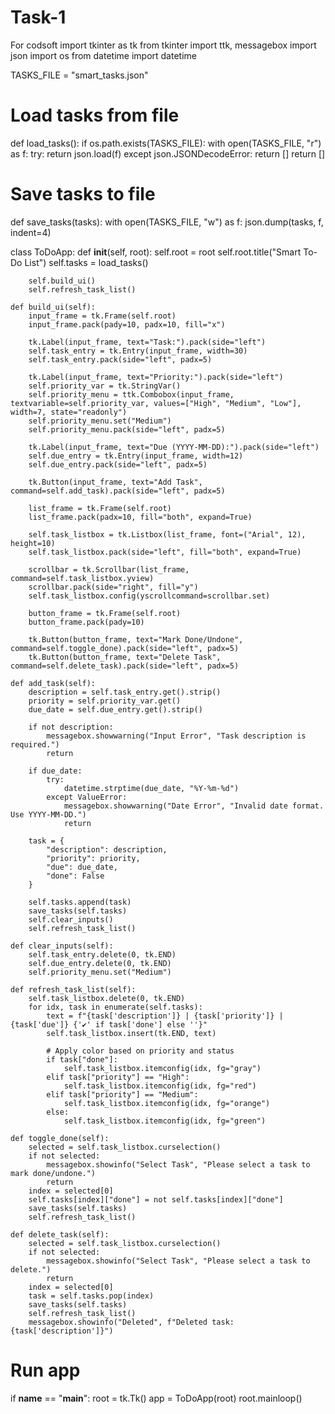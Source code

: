 # Task-1
For codsoft
import tkinter as tk
from tkinter import ttk, messagebox
import json
import os
from datetime import datetime

TASKS_FILE = "smart_tasks.json"

# Load tasks from file
def load_tasks():
    if os.path.exists(TASKS_FILE):
        with open(TASKS_FILE, "r") as f:
            try:
                return json.load(f)
            except json.JSONDecodeError:
                return []
    return []

# Save tasks to file
def save_tasks(tasks):
    with open(TASKS_FILE, "w") as f:
        json.dump(tasks, f, indent=4)

class ToDoApp:
    def __init__(self, root):
        self.root = root
        self.root.title("Smart To-Do List")
        self.tasks = load_tasks()

        self.build_ui()
        self.refresh_task_list()

    def build_ui(self):
        input_frame = tk.Frame(self.root)
        input_frame.pack(pady=10, padx=10, fill="x")

        tk.Label(input_frame, text="Task:").pack(side="left")
        self.task_entry = tk.Entry(input_frame, width=30)
        self.task_entry.pack(side="left", padx=5)

        tk.Label(input_frame, text="Priority:").pack(side="left")
        self.priority_var = tk.StringVar()
        self.priority_menu = ttk.Combobox(input_frame, textvariable=self.priority_var, values=["High", "Medium", "Low"], width=7, state="readonly")
        self.priority_menu.set("Medium")
        self.priority_menu.pack(side="left", padx=5)

        tk.Label(input_frame, text="Due (YYYY-MM-DD):").pack(side="left")
        self.due_entry = tk.Entry(input_frame, width=12)
        self.due_entry.pack(side="left", padx=5)

        tk.Button(input_frame, text="Add Task", command=self.add_task).pack(side="left", padx=5)

        list_frame = tk.Frame(self.root)
        list_frame.pack(padx=10, fill="both", expand=True)

        self.task_listbox = tk.Listbox(list_frame, font=("Arial", 12), height=10)
        self.task_listbox.pack(side="left", fill="both", expand=True)

        scrollbar = tk.Scrollbar(list_frame, command=self.task_listbox.yview)
        scrollbar.pack(side="right", fill="y")
        self.task_listbox.config(yscrollcommand=scrollbar.set)

        button_frame = tk.Frame(self.root)
        button_frame.pack(pady=10)

        tk.Button(button_frame, text="Mark Done/Undone", command=self.toggle_done).pack(side="left", padx=5)
        tk.Button(button_frame, text="Delete Task", command=self.delete_task).pack(side="left", padx=5)

    def add_task(self):
        description = self.task_entry.get().strip()
        priority = self.priority_var.get()
        due_date = self.due_entry.get().strip()

        if not description:
            messagebox.showwarning("Input Error", "Task description is required.")
            return

        if due_date:
            try:
                datetime.strptime(due_date, "%Y-%m-%d")
            except ValueError:
                messagebox.showwarning("Date Error", "Invalid date format. Use YYYY-MM-DD.")
                return

        task = {
            "description": description,
            "priority": priority,
            "due": due_date,
            "done": False
        }

        self.tasks.append(task)
        save_tasks(self.tasks)
        self.clear_inputs()
        self.refresh_task_list()

    def clear_inputs(self):
        self.task_entry.delete(0, tk.END)
        self.due_entry.delete(0, tk.END)
        self.priority_menu.set("Medium")

    def refresh_task_list(self):
        self.task_listbox.delete(0, tk.END)
        for idx, task in enumerate(self.tasks):
            text = f"{task['description']} | {task['priority']} | {task['due']} {'✔️' if task['done'] else ''}"
            self.task_listbox.insert(tk.END, text)

            # Apply color based on priority and status
            if task["done"]:
                self.task_listbox.itemconfig(idx, fg="gray")
            elif task["priority"] == "High":
                self.task_listbox.itemconfig(idx, fg="red")
            elif task["priority"] == "Medium":
                self.task_listbox.itemconfig(idx, fg="orange")
            else:
                self.task_listbox.itemconfig(idx, fg="green")

    def toggle_done(self):
        selected = self.task_listbox.curselection()
        if not selected:
            messagebox.showinfo("Select Task", "Please select a task to mark done/undone.")
            return
        index = selected[0]
        self.tasks[index]["done"] = not self.tasks[index]["done"]
        save_tasks(self.tasks)
        self.refresh_task_list()

    def delete_task(self):
        selected = self.task_listbox.curselection()
        if not selected:
            messagebox.showinfo("Select Task", "Please select a task to delete.")
            return
        index = selected[0]
        task = self.tasks.pop(index)
        save_tasks(self.tasks)
        self.refresh_task_list()
        messagebox.showinfo("Deleted", f"Deleted task: {task['description']}")

# Run app
if __name__ == "__main__":
    root = tk.Tk()
    app = ToDoApp(root)
    root.mainloop()
